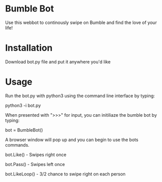 # Bumble Bot
Use this webbot to continously swipe on Bumble and find the love of your life!

# Installation
Download bot.py file and put it anywhere you'd like

 # Usage
 Run the bot.py with python3 using the command line interface by typing: 
 
 python3 -i bot.py

 When presented with ">>>" for input, you can initiliaze the bumble bot by typing:
  
  bot = BumbleBot()
  
 A browser window will pop up and you can begin to use the bots commands.
  
  bot.Like() - Swipes right once
  
  bot.Pass() - Swipes left once
  
  bot.LikeLoop() - 3/2 chance to swipe right on each person
